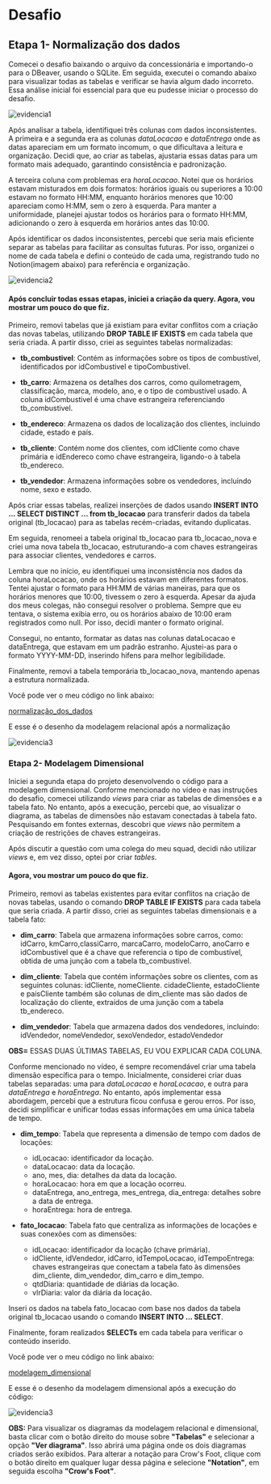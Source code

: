 # Desafio 

## Etapa 1- Normalização dos dados
Comecei o desafio baixando o arquivo da concessionária e importando-o para o DBeaver, usando o SQLite. Em seguida, executei o comando abaixo para visualizar todas as tabelas e verificar se havia algum dado incorreto. Essa análise inicial foi essencial para que eu pudesse iniciar o processo do desafio.

![evidencia1](../Evidencias/evidencia1.jpeg)

Após analisar a tabela, identifiquei três colunas com dados inconsistentes. A primeira e a segunda era as colunas _dataLocacao_ e _dataEntrega_ onde as datas apareciam em um formato incomum, o que dificultava a leitura e organização. Decidi que, ao criar as tabelas, ajustaria essas datas para um formato mais adequado, garantindo consistência e padronização.

A terceira coluna com problemas era _horaLocacao_. Notei que os horários estavam misturados em dois formatos: horários iguais ou superiores a 10:00 estavam no formato HH:MM, enquanto horários menores que 10:00 apareciam como H:MM, sem o zero à esquerda. Para manter a uniformidade, planejei ajustar todos os horários para o formato HH:MM, adicionando o zero à esquerda em horários antes das 10:00.

Após identificar os dados inconsistentes, percebi que seria mais eficiente separar as tabelas para facilitar as consultas futuras. Por isso, organizei o nome de cada tabela e defini o conteúdo de cada uma, registrando tudo no Notion(imagem abaixo) para referência e organização.

![evidencia2](../Evidencias/evidencia2.jpeg)

#### Após concluir todas essas etapas, iniciei a criação da query. Agora, vou mostrar um pouco do que fiz.
Primeiro, removi tabelas que já existiam para evitar conflitos com a criação das novas tabelas, utilizando **DROP TABLE IF EXISTS** em cada tabela que seria criada. A partir disso, criei as seguintes tabelas normalizadas:

* **tb_combustivel**: Contém as informações sobre os tipos de combustível, identificados por idCombustivel e tipoCombustivel.

* **tb_carro**: Armazena os detalhes dos carros, como quilometragem, classificação, marca, modelo, ano, e o tipo de combustível usado. A coluna idCombustivel é uma chave estrangeira referenciando tb_combustivel.

* **tb_endereco**: Armazena os dados de localização dos clientes, incluindo cidade, estado e país.

* **tb_cliente**: Contém nome dos clientes, com idCliente como chave primária e idEndereco como chave estrangeira, ligando-o à tabela tb_endereco.

* **tb_vendedor**: Armazena informações sobre os vendedores, incluindo nome, sexo e estado.

Após criar essas tabelas, realizei inserções de dados usando **INSERT INTO ... SELECT DISTINCT ... from tb_locacao** para transferir dados da tabela original (tb_locacao) para as tabelas recém-criadas, evitando duplicatas.

Em seguida, renomeei a tabela original tb_locacao para tb_locacao_nova e criei uma nova tabela tb_locacao, estruturando-a com chaves estrangeiras para associar clientes, vendedores e carros. 

Lembra que no início, eu identifiquei uma inconsistência nos dados da coluna horaLocacao, onde os horários estavam em diferentes formatos. Tentei ajustar o formato para HH:MM de várias maneiras, para que os horários menores que 10:00, tivessem o zero à esquerda. Apesar da ajuda dos meus colegas, não consegui resolver o problema. Sempre que eu tentava, o sistema exibia erro, ou os horários abaixo de 10:00 eram registrados como null. Por isso, decidi manter o formato original.

Consegui, no entanto, formatar as datas nas colunas dataLocacao e dataEntrega, que estavam em um padrão estranho. Ajustei-as para o formato YYYY-MM-DD, inserindo hifens para melhor legibilidade.

Finalmente, removi a tabela temporária tb_locacao_nova, mantendo apenas a estrutura normalizada.

Você pode ver o meu código no link abaixo: 

[normalização_dos_dados](https://github.com/Rafaapsantos/CompassUol_Programa_de_bolsas/blob/main/Sprint%202/Desafios/normalizacao_dos_dados.sql)

E esse é o desenho da modelagem relacional após a normalização 

![evidencia3](../Evidencias/evidencia3.png)

### Etapa 2- Modelagem Dimensional
Iniciei a segunda etapa do projeto desenvolvendo o código para a modelagem dimensional. Conforme mencionado no vídeo e nas instruções do desafio, comecei utilizando _views_ para criar as tabelas de dimensões e a tabela fato. No entanto, após a execução, percebi que, ao visualizar o diagrama, as tabelas de dimensões não estavam conectadas à tabela fato. Pesquisando em fontes externas, descobri que _views_ não permitem a criação de restrições de chaves estrangeiras.

Após discutir a questão com uma colega do meu squad, decidi não utilizar _views_ e, em vez disso, optei por criar _tables_.

#### Agora, vou mostrar um pouco do que fiz.


Primeiro, removi as tabelas existentes para evitar conflitos na criação de novas tabelas, usando o comando **DROP TABLE IF EXISTS** para cada tabela que seria criada. A partir disso, criei as seguintes tabelas dimensionais e a tabela fato: 

* **dim_carro**: Tabela que armazena informações sobre carros, como: idCarro, kmCarro,classiCarro, marcaCarro, modeloCarro, anoCarro e idCombustivel que é a chave que referencia o tipo de combustível, obtida de uma junção com a tabela tb_combustivel.

* **dim_cliente**: Tabela que contém informações sobre os clientes, com as seguintes colunas: idCliente, nomeCliente. cidadeCliente, estadoCliente e paisCliente também são colunas de dim_cliente mas são dados de localização do cliente, extraídos de uma junção com a tabela tb_endereco.

* **dim_vendedor**: Tabela que armazena dados dos vendedores, incluindo: idVendedor, nomeVendedor, sexoVendedor, estadoVendedor

**OBS=** ESSAS DUAS ÚLTIMAS TABELAS, EU VOU EXPLICAR CADA COLUNA. 

Conforme mencionado no vídeo, é sempre recomendável criar uma tabela dimensão específica para o tempo. Inicialmente, considerei criar duas tabelas separadas: uma para _dataLocacao_ e _horaLocacao_, e outra para _dataEntrega_ e _horaEntrega_. No entanto, após implementar essa abordagem, percebi que a estrutura ficou confusa e gerou erros. Por isso, decidi simplificar e unificar todas essas informações em uma única tabela de tempo.

* **dim_tempo**: Tabela que representa a dimensão de tempo com dados de locações: 
    * idLocacao: identificador da locação.
    * dataLocacao: data da locação.
    * ano, mes, dia: detalhes da data da locação.
    * horaLocacao: hora em que a locação ocorreu.
    * dataEntrega, ano_entrega, mes_entrega, dia_entrega: detalhes sobre a data de entrega.
    * horaEntrega: hora de entrega.

* **fato_locacao**: Tabela fato que centraliza as informações de locações e suas conexões com as dimensões:
    * idLocacao: identificador da locação (chave primária).
    * idCliente, idVendedor, idCarro, idTempoLocacao, idTempoEntrega: chaves estrangeiras que conectam a tabela fato às dimensões dim_cliente, dim_vendedor, dim_carro e dim_tempo.
    * qtdDiaria: quantidade de diárias da locação.
    * vlrDiaria: valor da diária da locação.

Inseri os dados na tabela fato_locacao com base nos dados da tabela original tb_locacao usando o comando **INSERT INTO ... SELECT**.

Finalmente, foram realizados **SELECTs** em cada tabela para verificar o conteúdo inserido.


Você pode ver o meu código no link abaixo: 

[modelagem_dimensional]()

E esse é o desenho da modelagem dimensional após a execução do código: 

![evidencia3](../Evidencias/evidencia4.png)

**OBS:** 
Para visualizar os diagramas da modelagem relacional e dimensional, basta clicar com o botão direito do mouse sobre **"Tabelas"** e selecionar a opção **"Ver diagrama"**. Isso abrirá uma página onde os dois diagramas criados serão exibidos. Para alterar a notação para Crow's Foot, clique com o botão direito em qualquer lugar dessa página e selecione **"Notation"**, em seguida escolha **"Crow's Foot"**.
